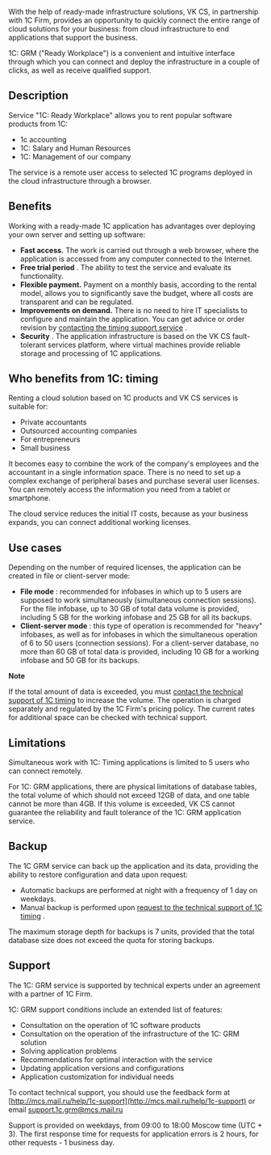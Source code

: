 With the help of ready-made infrastructure solutions, VK CS, in partnership with 1C Firm, provides an opportunity to quickly connect the entire range of cloud solutions for your business: from cloud infrastructure to end applications that support the business.

1C: GRM ("Ready Workplace") is a convenient and intuitive interface through which you can connect and deploy the infrastructure in a couple of clicks, as well as receive qualified support.

## Description

Service "1C: Ready Workplace" allows you to rent popular software products from 1C:

- 1c accounting
- 1C: Salary and Human Resources
- 1C: Management of our company

The service is a remote user access to selected 1C programs deployed in the cloud infrastructure through a browser.

## Benefits

Working with a ready-made 1C application has advantages over deploying your own server and setting up software:

- **Fast access.** The work is carried out through a web browser, where the application is accessed from any computer connected to the Internet.
- **Free trial period** . The ability to test the service and evaluate its functionality.
- **Flexible payment.** Payment on a monthly basis, according to the rental model, allows you to significantly save the budget, where all costs are transparent and can be regulated.
- **Improvements on demand.** There is no need to hire IT specialists to configure and maintain the application. You can get advice or order revision by [contacting the timing support service](mailto:support.1c.grm@mcs.mail.ru) .
- **Security** . The application infrastructure is based on the VK CS fault-tolerant services platform, where virtual machines provide reliable storage and processing of 1C applications.

## Who benefits from 1C: timing

Renting a cloud solution based on 1C products and VK CS services is suitable for:

- Private accountants
- Outsourced accounting companies
- For entrepreneurs
- Small business

It becomes easy to combine the work of the company's employees and the accountant in a single information space. There is no need to set up a complex exchange of peripheral bases and purchase several user licenses. You can remotely access the information you need from a tablet or smartphone.

The cloud service reduces the initial IT costs, because as your business expands, you can connect additional working licenses.

## Use cases

Depending on the number of required licenses, the application can be created in file or client-server mode:

- **File mode** : recommended for infobases in which up to 5 users are supposed to work simultaneously (simultaneous connection sessions). For the file infobase, up to 30 GB of total data volume is provided, including 5 GB for the working infobase and 25 GB for all its backups.
- **Client-server mode** : this type of operation is recommended for "heavy" infobases, as well as for infobases in which the simultaneous operation of 6 to 50 users (connection sessions). For a client-server database, no more than 60 GB of total data is provided, including 10 GB for a working infobase and 50 GB for its backups.

**Note**

If the total amount of data is exceeded, you must [contact the technical support of 1C timing](mailto:support.1c.grm@mcs.mail.ru) to increase the volume. The operation is charged separately and regulated by the 1C Firm's pricing policy. The current rates for additional space can be checked with technical support.

## Limitations

Simultaneous work with 1C: Timing applications is limited to 5 users who can connect remotely.

For 1C: GRM applications, there are physical limitations of database tables, the total volume of which should not exceed 12GB of data, and one table cannot be more than 4GB. If this volume is exceeded, VK CS cannot guarantee the reliability and fault tolerance of the 1C: GRM application service.

## Backup

The 1C GRM service can back up the application and its data, providing the ability to restore configuration and data upon request:

- Automatic backups are performed at night with a frequency of 1 day on weekdays.
- Manual backup is performed upon [request to the technical support of 1C timing](mailto:support.1c.grm@mcs.mail.ru) .

The maximum storage depth for backups is 7 units, provided that the total database size does not exceed the quota for storing backups.

## Support

The 1C: GRM service is supported by technical experts under an agreement with a partner of 1C Firm.

1C: GRM support conditions include an extended list of features:

- Consultation on the operation of 1C software products
- Consultation on the operation of the infrastructure of the 1C: GRM solution
- Solving application problems
- Recommendations for optimal interaction with the service
- Updating application versions and configurations
- Application customization for individual needs

To contact technical support, you should use the feedback form at [http://mcs.mail.ru/help/1c-support](http://mcs.mail.ru/help/1c-support) or email [support.1c.grm@mcs.mail.ru](mailto:support.1c.grm@mcs.mail.ru)

Support is provided on weekdays, from 09:00 to 18:00 Moscow time (UTC + 3). The first response time for requests for application errors is 2 hours, for other requests - 1 business day.
